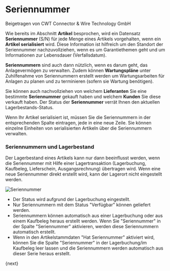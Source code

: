 <!-- add-breadcrumbs -->
# Seriennummer
<span class="text-muted contributed-by">Beigetragen von CWT Connector & Wire Technology GmbH</span>

Wie bereits im Abschnitt **Artikel** besprochen, wird ein Datensatz **Seriennummer** (S/N) für jede Menge eines Artikels vorgehalten, wenn ein **Artikel serialisiert** wird. Diese Information ist hilfreich um den Standort der Seriennummer nachzuvollziehen, wenn es um Garantiethemen geht und um Informationen zur Lebensdauer (Verfallsdatum).

**Seriennummern** sind auch dann nützlich, wenn es darum geht, das Anlagevermögen zu verwalten. Zudem können **Wartungspläne** unter Zuhilfenahme von Seriennummern erstellt werden um Wartungsarbeiten für Anlagen zu planen und zu terminieren (sofern sie Wartung benötigen).

Sie können auch nachvollziehen von welchem **Lieferanten** Sie eine bestimmte **Seriennummer** gekauft haben und welchem **Kunden** Sie diese verkauft haben. Der Status der **Seriennummer** verrät Ihnen den aktuellen Lagerbestands-Status.

Wenn Ihr Artikel serialisiert ist, müssen Sie die Seriennummern in der entsprechenden Spalte eintragen, jede in eine neue Zeile. Sie können einzelne Einheiten von serialisierten Artikeln über die Seriennummern verwalten.

### Seriennummern und Lagerbestand

Der Lagerbestand eines Artikels kann nur dann beeinflusst werden, wenn die Seriennummer mit Hilfe einer Lagertransaktion (Lagerbuchung, Kaufbeleg, Lieferschein, Ausgangsrechnung) übertragen wird. Wenn eine neue Seriennummer direkt erstellt wird, kann der Lagerort nicht eingestellt werden.

<img class="screenshot" alt="Seriennummer" src="/docs/assets/img/stock/serial-no.png">

* Der Status wird aufgrund der Lagerbuchung eingestellt.
* Nur Seriennummern mit dem Status "Verfügbar" können geliefert werden.
* Seriennummern können automatisch aus einer Lagerbuchung oder aus einem Kaufbeleg heraus erstellt werden. Wenn Sie "Seriennummer" in der Spalte "Seriennummer" aktivieren, werden diese Seriennummern automatisch erstellt.
* Wenn in den Artikelstammdaten "Hat Seriennummer" aktiviert wird, können Sie die Spalte "Seriennummer" in der Lagerbuchung/im Kaufbeleg leer lassen und die Seriennummern werden automatisch aus dieser Serie heraus erstellt.

{next}
